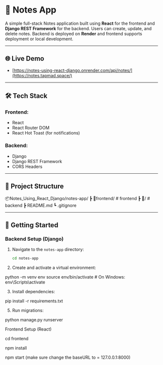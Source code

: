 # 📝 Notes App

A simple full-stack Notes application built using **React** for the frontend and **Django REST Framework** for the backend. Users can create, update, and delete notes. Backend is deployed on **Render** and frontend supports deployment or local development.

---

## 🌐 Live Demo

- [https://notes-using-react-django.onrender.com/api/notes/](https://notes.tapmad.space/)

---

## 🛠 Tech Stack

### Frontend:
- React
- React Router DOM
- React Hot Toast (for notifications)

### Backend:
- Django
- Django REST Framework
- CORS Headers

---

## 📁 Project Structure
📦Notes_Using_React_Django/notes-app/
┣ 📂frontend/ # frontend
┣ 📂/ # backend
┣ README.md
┗ .gitignore

---

## 🚀 Getting Started

### Backend Setup (Django)

1. Navigate to the `notes-app` directory:
   ```bash
   cd notes-app
   
2. Create and activate a virtual environment:

python -m venv env
source env/bin/activate  # On Windows: env\Scripts\activate

3. Install dependencies:
   
  pip install -r requirements.txt

5. Run migrations:

  python manage.py runserver

Frontend Setup (React)

cd frontend

npm install

npm start (make sure change the baseURL to = 127.0.0.1:8000)

